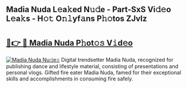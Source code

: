 ## Madia Nuda L𝚎a𝚔ed N𝚞𝚍e - Part-SxS Vi𝚍𝚎o L𝚎a𝚔s - H𝚘𝚝 O𝚗𝚕yf𝚊ns P𝚑𝚘tos ZJvIz

# <h2><a href="http://kfasyp.oniu.top/?m=Madia+Nuda">🔗👉 🔴 Madia Nuda P𝚑ot𝚘𝚜 V𝚒d𝚎o</a></h2>

[![Madia Nuda Nu𝚍e𝚜](https://i.imgur.com/0qMVB7G.gif)](http://kfasyp.oniu.top/?m=Madia+Nuda)
Digital trendsetter Madia Nuda, recognized for publishing dance and lifestyle material, consisting of presentations and personal vlogs. Gifted fire eater Madia Nuda, famed for their exceptional skills and accomplishments in consuming fire safely.  
